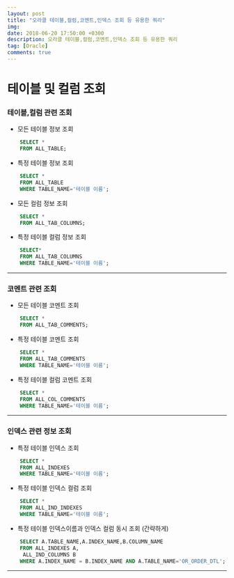 ```yaml
---
layout: post
title: "오라클 테이블,컬럼,코멘트,인덱스 조회 등 유용한 쿼리"
img: 
date: 2018-06-20 17:50:00 +0300
description: 오라클 테이블,컬럼,코멘트,인덱스 조회 등 유용한 쿼리
tag: [Oracle]
comments: true
---
```


# 테이블 및 컬럼 조회

### 테이블,컬럼 관련 조회

* 모든 테이블 정보 조회
```sql
	SELECT *
    FROM ALL_TABLE;
```


* 특정 테이블 정보 조회
```sql
	SELECT *
    FROM ALL_TABLE
    WHERE TABLE_NAME='테이블 이름';
```


* 모든 컬럼 정보 조회
```sql
	SELECT *
    FROM ALL_TAB_COLUMNS;
```


* 특정 테이블 컬럼 정보 조회
```sql
	SELECT*
    FROM ALL_TAB_COLUMNS
    WHERE TABLE_NAME='테이블 이름';
```

- - -


### 코멘트 관련 조회

* 모든 테이블 코멘트 조회
```sql
	SELECT *
	FROM ALL_TAB_COMMENTS;
```


* 특정 테이블 코멘트 조회
```sql
	SELECT *
    FROM ALL_TAB_COMMENTS
    WHERE TABLE_NAME='테이블 이름';
```


* 특정 테이블 컬럼 코멘트 조회
```sql
	SELECT *
    FROM ALL_COL_COMMENTS
    WHERE TABLE_NAME='테이블 이름';
```

- - -


### 인덱스 관련 정보 조회

* 특정 테이블 인덱스 조회
```sql
	SELECT *
    FROM ALL_INDEXES
    WHERE TABLE_NAME='테이블 이름';
```


* 특정 테이블 인덱스 컬럼 조회
```sql
	SELECT *
    FROM ALL_IND_INDEXES
    WHERE TABLE_NAME='테이블 이름';
```


* 특정 테이블 인덱스이름과 인덱스 컬럼 동시 조회 (간략하게)
```sql
	SELECT A.TABLE_NAME,A.INDEX_NAME,B.COLUMN_NAME
    FROM ALL_INDEXES A,
     ALL_IND_COLUMNS B
    WHERE A.INDEX_NAME = B.INDEX_NAME AND A.TABLE_NAME='OR_ORDER_DTL';
```

- - -
